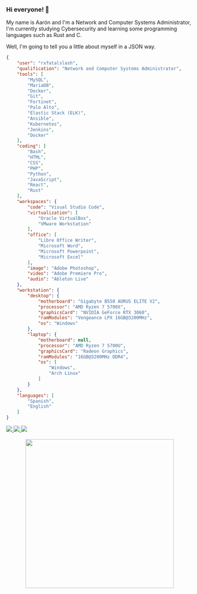 ### Hi everyone! 👋

My name is Aarón and I'm a Network and Computer Systems Administrator, I'm currently studying Cybersecurity and learning some programming languages such as Rust and C.

Well, I'm going to tell you a little about myself in a JSON way.

```json
{
    "user": "rxfatalslash",
    "qualification": "Network and Computer Systems Administrator",
    "tools": [
        "MySQL",
        "MariaDB",
        "Docker",
        "Git",
        "Fortinet",
        "Palo Alto",
        "Elastic Stack (ELK)",
        "Ansible",
        "Kubernetes",
        "Jenkins",
        "Docker"
    ],
    "coding": [
        "Bash",
        "HTML",
        "CSS",
        "PHP",
        "Python",
        "JavaScript",
        "React",
        "Rust"
    ],
    "workspaces": {
        "code": "Visual Studio Code",
        "virtualization": [
            "Oracle VirtualBox",
            "VMware Workstation"
        ],
        "office": [
            "Libre Office Writer",
            "Microsoft Word",
            "Microsoft Powerpoint",
            "Microsoft Excel"
        ],
        "image": "Adobe Photoshop",
        "video": "Adobe Premiere Pro",
        "audio": "Ableton Live"
    },
    "workstation": {
        "desktop": {
            "motherboard": "Gigabyte B550 AORUS ELITE V2",
            "processor": "AMD Ryzen 7 5700X",
            "graphicsCard": "NVIDIA GeForce RTX 3060",
            "ramModules": "Vengeance LPX 16GB@3200MHz",
            "os": "Windows"
        },
        "laptop": {
            "motherboard": null,
            "processor": "AMD Ryzen 7 5700U",
            "graphicsCard": "Radeon Graphics",
            "ramModules": "16GB@3200MHz DDR4",
            "os": [
                "Windows",
                "Arch Linux"
            ]
        }
    },
    "languages": [
        "Spanish",
        "English"
    ]
}
```
<!-- <div id="programming">
    <details>
        <summary>[🔧] Tools </summary>
        <br>
        <img src="https://img.shields.io/badge/MySQL-00000F?style=for-the-badge&logo=mysql&logoColor=white" /><br>
        <img src="https://img.shields.io/badge/PostgreSQL-316192?style=for-the-badge&logo=postgresql&logoColor=white" /><br>
        <img src="https://img.shields.io/badge/Docker-3498DB?style=for-the-badge&logo=docker&logoColor=white" /><br>
        <img src="https://img.shields.io/badge/Apache-E34F26?style=for-the-badge&logo=apache&logoColor=white" /><br>
    </details>
    <details>
        <summary>[⌨️] Programming Languages</summary>
        <br>
        <img src="https://img.shields.io/badge/GNU%20Bash-4EAA25?style=for-the-badge&logo=GNU%20Bash&logoColor=white" /></br>
        <img src="https://img.shields.io/badge/PHP-00599C?style=for-the-badge&logo=php&logoColor=white" /><br>
        <img src="https://img.shields.io/badge/Python-14354C?style=for-the-badge&logo=python&logoColor=white" /></br>
        <img src="https://img.shields.io/badge/Rust-000000?style=for-the-badge&logo=rust&logoColor=white" /><br>
        <img src="https://img.shields.io/badge/React-20232A?style=for-the-badge&logo=react&logoColor=61DAFB" /><br>
    </details>
</div>
<div id="workstation">
    <details>
        <summary>[🖥️] Workstation</summary>
        <br>
        <img src="https://img.shields.io/badge/AMD-Ryzen_7_5700X-ED1C24?style=for-the-badge&logo=amd&logoColor=white"><br>
        <img src="https://img.shields.io/badge/NVIDIA-RTX3060-76B900?style=for-the-badge&logo=nvidia&logoColor=white"><br>
        <img src="https://img.shields.io/badge/Windows-0078D6?style=for-the-badge&logo=windows&logoColor=white"><br>
        <img src="https://img.shields.io/badge/Arch_Linux-1793D1?style=for-the-badge&logo=arch-linux&logoColor=white"><br>
    </details>
</div> -->
<div id="embles">
    <a href="https://www.linkedin.com/in/asanmen/">
        <img src="https://img.shields.io/badge/LinkedIn-0077B5?style=for-the-badge&logo=linkedin&logoColor=white" />
    </a>
    <a href="mailto:aaronsanchezmenendez@gmail.com">
        <img src="https://img.shields.io/badge/Gmail-D14836?style=for-the-badge&logo=gmail&logoColor=white" />
    </a>
    <a href="https://rxfatalslash.github.io">
        <img src="https://img.shields.io/badge/website-000000?style=for-the-badge&logo=About.me&logoColor=white" />
    </a>
</div>
<!-- <br>
<div id="stats" align="center">
    <img height="200em" src="https://github-readme-stats.vercel.app/api/top-langs/?username=rxfatalslash&langs_count=4&layout=compact&title_color=de0000&card_width=230&text_color=ededed&icon_color=910000&bg_color=141414&hide_border=true&locale=es&border_radius=0.9rem" />
</div> -->
<br>
<div id="stats" align="center">
    <img width="400" src="https://github-readme-stats.vercel.app/api/top-langs/?username=rxfatalslash&langs_count=4&layout=compact&theme=tokyonight"/>
</div>
